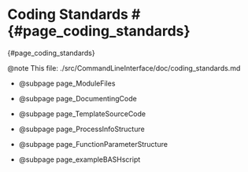 # Coding Standards # {#page_coding_standards}

{#page_coding_standards}


@note This file: ./src/CommandLineInterface/doc/coding_standards.md

- @subpage page_ModuleFiles
- @subpage page_DocumentingCode
- @subpage page_TemplateSourceCode

- @subpage page_ProcessInfoStructure
- @subpage page_FunctionParameterStructure
- @subpage page_exampleBASHscript
